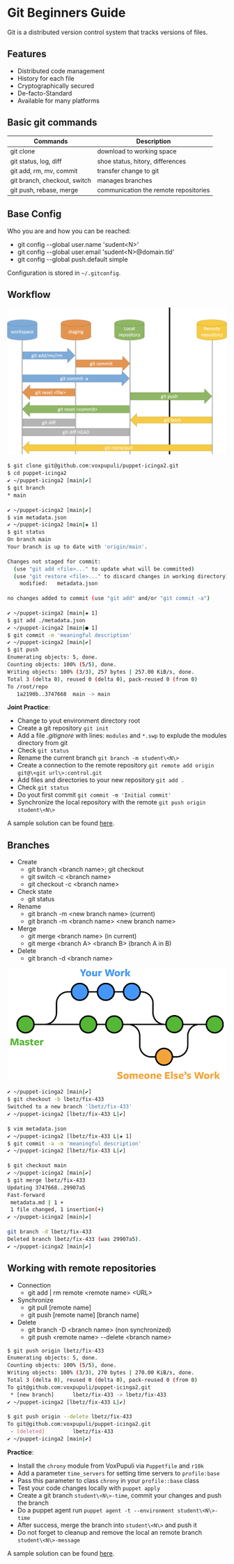 # Git Beginners Guide

Git is a distributed version control system that tracks versions of files.

## Features

* Distributed code management
* History for each file
* Cryptographically secured
* De-facto-Standard
* Available for many platforms

## Basic git commands

| Commands                     | Description                           |
|------------------------------|---------------------------------------|
| git clone                    | download to working space             |
| git status, log, diff        | shoe status, hitory, differences      |
| git add, rm, mv, commit      | transfer change to git                |
| git branch, checkout, switch | manages branches                      |
| git push, rebase, merge      | communication the remote repositories |

## Base Config

Who you are and how you can be reached:

* git config --global user.name 'sudent\<N\>'
* git config --global user.email 'sudent\<N\>@domain.tld'
* git config --global push.default simple

Configuration is stored in `~/.gitconfig`.

## Workflow

![Git workflow and working with snapshots](images/git_snapshots.png)

```bash
$ git clone git@github.com:voxpupuli/puppet-icinga2.git
$ cd puppet-icinga2
✔ ~/puppet-icinga2 [main|✔]
$ git branch
* main

✔ ~/puppet-icinga2 [main|✔]
$ vim metadata.json
✔ ~/puppet-icinga2 [main|✚ 1]
$ git status
On branch main
Your branch is up to date with 'origin/main'.

Changes not staged for commit:
  (use "git add <file>..." to update what will be committed)
  (use "git restore <file>..." to discard changes in working directory)
	modified:   metadata.json

no changes added to commit (use "git add" and/or "git commit -a")

✔ ~/puppet-icinga2 [main|✚ 1]
$ git add ./metadata.json
✔ ~/puppet-icinga2 [main|● 1]
$ git commit -m 'meaningful description'
✔ ~/puppet-icinga2 [main|✔] 
$ git push
Enumerating objects: 5, done.
Counting objects: 100% (5/5), done.
Writing objects: 100% (3/3), 257 bytes | 257.00 KiB/s, done.
Total 3 (delta 0), reused 0 (delta 0), pack-reused 0 (from 0)
To /root/repo
   1a2190b..3747668  main -> main
```

**Joint Practice**:

* Change to yout environment directory root
* Create a git repository `git init`
* Add a file *.gitignore* with lines: `modules` and `*.swp` to explude the modules directory from git
* Check `git status`
* Rename the current branch `git branch -m student\<N\>`
* Create a connection to the remote repository `git remote add origin git@\<git url\>:control.git`
* Add files and directories to your new repository `git add .`
* Check `git status`
* Do yout first commit `git commit -m 'Initial commit'`
* Synchronize the local repository with the remote `git push origin student\<N\>`

A sample solution can be found [here](./solutions/100_create_git.md).


## Branches

* Create
  * git branch \<branch name>; git checkout <branch name>
  * git switch -c \<branch name>
  * git checkout -c \<branch name>
* Check state
  * git status
* Rename
  * git branch -m \<new branch name> (current)
  * git branch -m \<branch name> \<new branch name>
* Merge
  * git merge \<branch name> (in current)
  * git merge \<branch A> \<branch B> (branch A in B)
* Delete
  * git branch -d \<branch name> 

![Working with branches](images/git_branches.png)

```bash
✔ ~/puppet-icinga2 [main|✔]
$ git checkout -b lbetz/fix-433
Switched to a new branch 'lbetz/fix-433'
✔ ~/puppet-icinga2 [lbetz/fix-433 L|✔]

$ vim metadata.json
✔ ~/puppet-icinga2 [lbetz/fix-433 L|✚ 1]
$ git commit -a -m 'meaningful description'
✔ ~/puppet-icinga2 [lbetz/fix-433 L|✔]

$ git checkout main
✔ ~/puppet-icinga2 [main|✔]
$ git merge lbetz/fix-433
Updating 3747668..29907a5
Fast-forward
 metadata.md | 1 +
 1 file changed, 1 insertion(+)
✔ ~/puppet-icinga2 [main|✔]

git branch -d lbetz/fix-433
Deleted branch lbetz/fix-433 (was 29907a5).
✔ ~/puppet-icinga2 [main|✔]

```

## Working with remote repositories

* Connection
  * git add \| rm remote \<remote name> \<URL>
* Synchronize
  * git pull \[remote name]
  * git push \[remote name] \[branch name]
* Delete
  * git branch -D \<branch name> (non synchronized)
  * git push \<remote name> --delete \<branch name>
  
```bash
$ git push origin lbetz/fix-433
Enumerating objects: 5, done.
Counting objects: 100% (5/5), done.
Writing objects: 100% (3/3), 270 bytes | 270.00 KiB/s, done.
Total 3 (delta 0), reused 0 (delta 0), pack-reused 0 (from 0)
To git@github.com:voxpupuli/puppet-icinga2.git
 * [new branch]      lbetz/fix-433 -> lbetz/fix-433
✔ ~/puppet-icinga2 [lbetz/fix-433 L|✔]

$ git push origin --delete lbetz/fix-433
To git@github.com:voxpupuli/puppet-icinga2.git
 - [deleted]         lbetz/fix-433
✔ ~/puppet-icinga2 [main|✔]
```

**Practice**:

* Install the `chrony` module from VoxPupuli via `Puppetfile` and `r10k`
* Add a parameter `time_servers` for setting time servers to `profile:base`
* Pass this parameter to class `chrony` in your `profile::base` class
* Test your code changes locally with `puppet apply`
* Create a git branch `student\<N\>-time`, commit your changes and push the branch
* Do a puppet agent run `puppet agent -t --environment student\<N\>-time`
* After success, merge the branch into `student\<N\>` and push it
* Do not forget to cleanup and remove the local an remote branch `student\<N\>-message`

A sample solution can be found [here](./solutions/104_remote_git.md).
